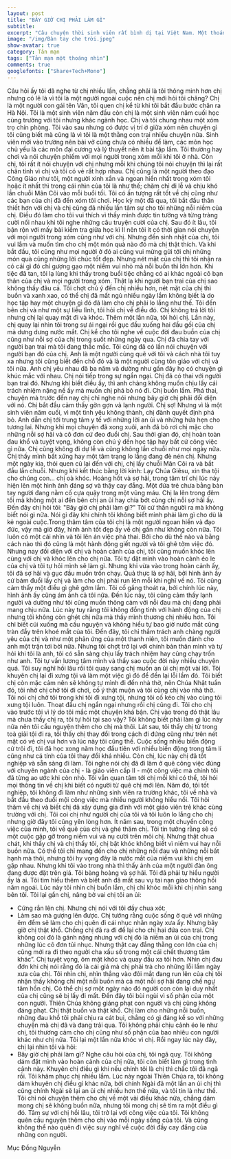 ```yaml
---
layout: post
title: "BÂY GIỜ CHỊ PHẢI LÀM GÌ"
subtitle:
excerpt: "Câu chuyện thời sinh viên rất bình dị tại Việt Nam. Một thoáng nhìn trong tâm tư con người muốn được tỏ lộ cùng ai."
image: "/img/Bàn tay che trời.jpeg"
show-avatar: true
category: Tản mạn
tags: ["Tản mạn một thoáng nhìn"]
comments: true
googlefonts: ["Share+Tech+Mono"]
---
```


Câu hỏi ấy tôi đã nghe từ chị nhiều lần, chẳng phải là tôi thông minh hơn chị nhưng có lẽ là vì tôi là một người ngoài cuộc nên chị mới hỏi tôi chăng?
Chị là một người con gái tên Vân, tôi quen chị kể từ khi tôi bắt đầu bước chân ra Hà Nội. Tôi là một sinh viên năm đầu còn chị là một sinh viên năm cuối học cùng trường với tôi nhưng khác ngành học. Chị và tôi chung nhau một xóm trọ chín phòng. Tôi vào sau nhưng có được vị trí ở giữa xóm nên chuyện gì tôi cũng biết mà cũng là vì tôi là một thằng con trai nhiều chuyện nữa. Sinh viên mới vào trường nên bài vở cũng chưa có nhiều để làm, các môn học chủ yếu là các môn đại cương và lý thuyết nên ít bài tập lắm. Tôi thường hay chơi và nói chuyện phiếm với mọi người trong xóm mỗi khi tôi ở nhà. Còn chị, tôi rất ít nói chuyện với chị nhưng mỗi khi chúng tôi nói chuyện thì lại rất chân tình vì chị và tôi có vẻ rất hợp nhau. Chị cũng là một người theo đạo Công Giáo như tôi, một người xinh xắn và ngoan hiền nhất trong xóm tôi hoặc ít nhất thì trong cái nhìn của tôi là như thế; chăm chỉ đi lễ và chịu khó lần chuỗi Mân Côi vào mỗi buổi tối. Tôi có ấn tượng rất tốt về chị cũng như các bạn của chị đã đến xóm tôi chơi. Học kỳ một đã qua, tôi bắt đầu thân thiết hơn với chị và chị cũng đã nhiều lần tâm sự cho tôi những nỗi niềm của chị. Điều đó làm cho tôi vui thích vì thấy mình được tin tưởng và từng tràng cười nối nhau khi tôi nghe những câu truyện cười của chị. Sau đó ít lâu, tôi bận rộn với mấy bài kiểm tra giữa học kì II nên tôi ít có thời gian nói chuyện với mọi người trong xóm cũng như với chị. Nhưng đến sinh nhật của chị, tôi vui lắm và muốn tìm cho chị một món quà nào đó mà chị thật thích. Và khi bắt đầu, tôi cũng như mọi người ở đó ai cũng vui mừng gửi tới chị những món quà cũng những lời chúc tốt đẹp. Nhưng nét mặt của chị thì tôi nhận ra có cái gì đó chỉ gượng gạo một niềm vui nhỏ mà nỗi buồn thì lớn hơn. Khi tiệc đã tan, tôi lạ lùng khi thấy trong buổi tiệc chẳng có ai khác ngoài cô bạn thân của chị và mọi người trong xóm. Thật lạ khi người bạn trai của chị sao không thấy đâu cả. Tôi chợt chú ý đến chị nhiều hơn, nét mặt của chị thì buồn và xanh xao, có thể chị đã mất ngủ nhiều ngày lắm không biết là do học tập hay một chuyện gì đó đã làm cho chị phải lo lắng như thế. Tôi đến bên chị và như một sự liều lĩnh, tôi hỏi chị về điều đó. Chị không trả lời tôi nhưng chị lại quay mặt đi và khóc. Thêm một lần nữa, tôi hỏi chị. Lần này, chị quay lại nhìn tôi trong sự ái ngại rồi gục đầu xuống hai đầu gối của chị mà dưng dưng nước mắt. Chị kể cho tôi nghe về cuộc đời đau buồn của chị cũng như nỗi sợ của chị trong suốt những ngày qua. 
Chị đã chia tay với người bạn trai mà tôi đang thắc mắc. Tôi cũng đã có lần nói chuyện với người bạn đó của chị. Anh là một người cùng quê với tôi và cách nhà tôi tuy xa nhưng tôi cũng biết đến chỗ đó và là một người cùng tôn giáo với chị và tôi nữa. Anh chị yêu nhau đã ba năm và dường như gần đây họ có chuyện gì khúc mắc với nhau. Chị nói tiếp trong sự ngần ngại. Chị đã có thai với người bạn trai đó. Nhưng khi biết điều ấy, thì anh chàng không muốn chịu lấy cái trách nhiệm nặng nề ấy mà muốn chị phá bỏ nó đi. Chị buồn lắm. Phá thai, chuyện mà trước đến nay chị chỉ nghe nói nhưng bây giờ chị phải đối diện với nó. Chị bắt đầu cảm thấy gờn gợn và lạnh người. Chị sợ! Nhưng vì là một sinh viên năm cuối, vì một tình yêu không thành, chị đành quyết định phá bỏ. Anh dẫn chị tới trung tâm y tế với những lời an ủi và những hứa hẹn cho tương lai. Nhưng khi mọi chuyện đã xong xuôi, anh đã bỏ rơi chị mặc cho những nỗi sợ hãi và cô đơn cứ đeo đuổi chị. Sau thời gian đó, chị hoàn toàn đau khổ và tuyệt vọng, không còn chú ý đến học tập hay bất cứ công việc gì nữa. Chị cũng không đi dự lễ và cũng không lần chuỗi như mọi ngày nữa. Chị thấy mình bất xứng hay một tâm trạng lo lắng đang đè nén chị. Nhưng một ngày kia, thói quen cũ lại đến với chị, chị lấy chuỗi Mân Côi ra và bắt đầu lần chuỗi. Nhưng khi kết thúc bằng lời kinh: Lạy Chúa Giêsu, xin tha tội cho chúng con… chị oà khóc. Hoảng hốt và sợ hãi, trong tâm trí chị lúc này hiện lên một hình ảnh đáng sợ và thậy cay đắng. Một đứa trẻ chưa bằng bàn tay người đang nằm cố cựa quậy trong một vũng máu. Chị la lên trong đêm tối mà không một ai đến bên chị an ủi hay chia bớt cùng chị nỗi sợ hãi ấy. Đến đây chị hỏi tôi: "Bây giờ chị phải làm gì?"
Tôi cứ thần người ra mà không biết nói gì nữa. Nói gì đây khi chính tôi không biết mình phải làm gì cho dù là kẻ ngoài cuộc.Trong thâm tâm của tôi chị là một người ngoan hiền và đạo đức, vậy mà giờ đây, hình ảnh tốt đẹp ấy về chị gần như không còn nữa. Tôi luôn có một cái nhìn và tôi lên án việc phá thai. Bởi cho dù thế nào và bằng cách nào thì đó cũng là một hành động giết người và tôi ghê tởm việc đó. Nhưng nay đối diện với chị và hoàn cảnh của chị, tôi cũng muốn khóc lên cùng với chị và khóc lên cho chị nữa. Tôi tự đặt mình vào hoàn cảnh éo le của chị và tôi tự hỏi mình sẽ làm gì. Nhưng khi vừa vào trong hoàn cảnh ấy, tôi đã sợ hãi và gục đầu muốn trốn chạy. Quả thực là sợ hãi, bởi hình ảnh ấy cứ bám đuổi lấy chị và làm cho chị phải run lên mỗi khi nghĩ về nó. Tôi cũng cảm thấy một điều gì ghê gớm lắm. Tôi cố gắng thoát ra, bởi chính lúc này, hình ảnh ấy cũng ám ảnh cả tôi nữa. Đến lúc này, tôi cũng cảm thấy lạnh người và dường như tôi cũng muốn thông cảm với nỗi đau mà chị đang phải mang chịu nữa. Lúc này tuy rằng tôi không đồng tình với hành động của chị nhưng tôi không còn ghét chị nữa mà thấy mình thương chị nhiều hơn. Tôi chỉ biết cúi xuống mà cầu nguyện và không hiểu tự bao giờ nước mắt cũng tràn đầy trên khoé mắt của tôi. Đến đây, tôi chỉ thầm trách anh chàng người yêu của chị và như một phản ứng của một thanh niên, tôi muốn đánh cho anh một trận tơi bời nữa. Nhưng tôi chợt trở lại với chính bản thân mình và tự hỏi khi tôi là anh, tôi có sẵn sàng chịu lấy trách nhiệm hay cũng chạy trốn như anh. Tôi tự vấn lương tâm mình và thấy sao cuộc đời này nhiều chuyện quá. Tôi suy nghĩ hồi lâu rồi tôi quay sang chị muốn an ủi chị một vài lời. Tôi khuyên chị lại đi xưng tội và làm một việc gì đó để đền lại lỗi lầm đó. Tôi biết chị còn mặc cảm nên sẽ không tự mình đi đến nhà thờ, nên Chúa Nhật tuần đó, tôi nhờ chị chở tôi đi chơi, cố ý thật muộn và tôi cùng chị vào nhà thờ. Tôi nói chị chờ tôi trong khi tôi đi xưng tội, nhưng tôi cố kéo chị vào cùng tôi xưng tội luôn. Thoạt đầu chị ngần ngại nhưng rồi chị cũng đi. Tôi cho chị vào trước tôi vì lý do tôi mắc một chuyện khá bận. Chị vào trong đó thật lâu mà chưa thấy chị ra, tôi tự hỏi tại sao vậy? Tôi không biết phải làm gì lúc này nữa nên tôi cầu nguyện thêm cho chị mà thôi. Lát sau, tôi thấy chị từ trong toà giải tội đi ra, tôi thấy chị thay đổi trong cách đi đứng cũng như trên nét mặt có vẻ chị vui hơn và lúc này tôi cũng thế. 
Cuộc sống nhiều biến động cứ trôi đi, tôi đã học xong năm học đầu tiên với nhiều biến động trong tâm lí cũng như cá tính của tôi thay đổi khá nhiều. Còn chị, lúc này chị đã tốt nghiệp và sẵn sàng đi làm. Tôi nghe nói chị đã đi làm ở quê công việc đúng với chuyên ngành của chị - là giáo viên cấp II - một công việc mà chính tôi đã từng ao ước khi còn nhỏ. Tôi vẫn quan tâm tới chị mỗi khi có thể, tôi hỏi mọi thông tin về chị khi biết có người từ quê chị mới lên. Năm đó, tôi tốt nghiệp, tôi không đi làm như những sinh viên ra trường khác, tôi về nhà và bắt đầu theo đuổi mội công việc mà nhiều người không hiểu nổi. Tôi hỏi thăm về chị và biết chị đã xây dựng gia đình với một giáo viên trẻ khác cùng trường với chị. Tôi coi chị như người chị của tôi và tôi luôn lo lắng cho chị nhưng giờ đây tôi cũng yên lòng hơn. Ít năm sau, trong một chuyến công việc của mình, tôi về quê của chị và ghé thăm chị. Tôi tin tưởng rằng sẽ có một cuộc gặp gỡ trong niềm vui và nụ cười trên môi chị. Nhưng thật chua chát, khi thấy chị và chị thấy tôi, chị bật khóc không biết vì niềm vui hay nỗi buồn nữa. Có thể tôi chỉ mang đến cho chị những nỗi đau và những nỗi bất hạnh mà thôi, nhưng tôi hy vọng đây là nước mắt của niềm vui khi chị em gặp nhau. Nhưng khi tôi vào trong nhà thì thấy ảnh của một người đàn ông đang được đặt trên giá. Tôi bàng hoàng và sợ hãi. Tôi đã phải tự hiểu người ấy là ai. Tôi tìm hiểu thêm và biết anh đã mất sau vụ tai nạn giao thông hồi năm ngoái. Lúc này tôi nhìn chị buồn lắm, chị chỉ khóc mỗi khi chị nhìn sang bên tôi. Tôi lại gần chị, nâng bờ vai chị tôi an ủi:
- Cứng rắn lên chị.
Nhưng chị nói với tôi đầy chua xót: 
- Làm sao mà gượng lên được. Chị tưởng rằng cuộc sống ở quê với những êm đềm sẽ làm cho chị quên đi cái nhục nhằn ngày xưa ấy. Nhưng bây giờ chị thật khổ. Chồng chị đã ra đi để lại cho chị hai đứa con trai. Chị không coi đó là gánh nặng nhưng với chị đó là niềm an ủi của chị trong những lúc cô đơn tủi nhục. Nhưng thật cay đắng thằng con lớn của chị cũng mới ra đi theo người cha xấu số trong một cái chết thương tâm khác”.
Chị tuyệt vọng, ôm mặt khóc và quay đầu xa tôi hơn. Nhìn chị đau đớn khi chị nói rằng đó là cái giá mà chị phải trả cho những lỗi lầm ngày xưa của chị. Tôi nhìn chị, nhìn thẳng vào đôi mắt đang run lên của chị tôi nhận thấy không chỉ một nỗi buồn mà cả một nỗi sợ hãi đang chế ngự tâm hồn chị. Có thể chị sợ một ngày nào đó người con còn lại duy nhất của chị cũng sẽ bị lấy đi mất. Đến đây tôi bùi ngùi vì số phận của một con người. Thiên Chúa không giáng phạt con người và chị cũng không đáng phạt. Chị thật buồn và thật khổ. Chị làm cho những nỗi buồn, những đau khổ tôi phải chịu ra cát bụi, chẳng có gì đáng kể so với những chuyện mà chị đã và đang trải qua. Tôi không phải chịu cảnh éo le như chị, tôi thương cảm cho chị cũng như số phận của bao nhiêu con người khác như chị nữa. Tôi lại một lần nữa khóc vì chị. Rồi ngay lúc này đây, chị lại nhìn tôi và hỏi: 
- Bây giờ chị phải làm gì?
Nghe câu hỏi của chị, tôi ngã quỵ. Tôi không dám đặt mình vào hoàn cảnh của chị nữa, tôi còn biết làm gì trong tình cảnh này. Khuyên chị điều gì khi nếu chính tôi là chị thì chắc tôi đã ngã rồi. Tôi khâm phục chị nhiều lắm. Lúc này ngoài Thiên Chúa ra, tôi không dám khuyên chị điều gì khác nữa, bởi chính Ngài đã một lần an ủi chị thì cũng chính Ngài sẽ lại an ủi chị nhiều hơn thế nữa, và tôi tin là như thế. Tôi chỉ nói chuyện thêm cho chị về một vài điều khác nữa, chẳng dám mong chị sẽ không buồn nữa, nhưng tôi mong chị sẽ tìm ra một điều gì đó. Tâm sự với chị hồi lâu, tôi trở lại với công việc của tôi. Tôi không quên cầu nguyện thêm cho chị vào mỗi ngày sống của tôi. Và cũng không thể nào quên đi việc suy nghĩ về cuộc đời đầy cay đắng của những con người.

Mục Đồng Nguyễn 


